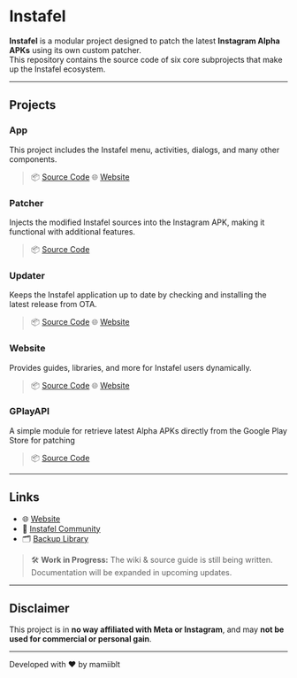 # Instafel

**Instafel** is a modular project designed to patch the latest **Instagram Alpha APKs** using its own custom patcher.  
This repository contains the source code of six core subprojects that make up the Instafel ecosystem.

---

## Projects

### App

This project includes the Instafel menu, activities, dialogs, and many other components.  
> 📦 [Source Code](https://github.com/mamiiblt/instafel/tree/main/app)
> 🌐 [Website](https://instafel.mamiiblt.me)  

### Patcher

Injects the modified Instafel sources into the Instagram APK, making it functional with additional features.  
> 📦 [Source Code](https://github.com/mamiiblt/instafel/tree/main/patcher)


### Updater

Keeps the Instafel application up to date by checking and installing the latest release from OTA.  
> 📦 [Source Code](https://github.com/mamiiblt/instafel/tree/main/updater)
> 🌐 [Website](https://instafel.mamiiblt.me/about_updater)  

### Website

Provides guides, libraries, and more for Instafel users dynamically.  
> 📦 [Source Code](https://github.com/mamiiblt/instafel/tree/main/website)
> 🌐 [Website](https://instafel.mamiiblt.me)  


### GPlayAPI

A simple module for retrieve latest Alpha APKs directly from the Google Play Store for patching
> 📦 [Source Code](https://github.com/mamiiblt/instafel/tree/main/gplayapi)

---

## Links

- 🌐 [Website](https://instafel.mamiiblt.me)  
- 💬 [Instafel Community](https://t.me/instafel)  
- 🗂️ [Backup Library](https://instafel.mamiiblt.me/library_backup)

> 🛠️ **Work in Progress:** The wiki & source guide is still being written. Documentation will be expanded in upcoming updates.

---

## Disclaimer

This project is in **no way affiliated with Meta or Instagram**, and may **not be used for commercial or personal gain**.

---
Developed with ❤️ by mamiiblt